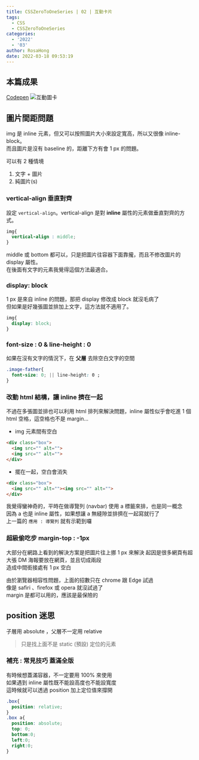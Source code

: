 ```yaml
---
title: CSSZeroToOneSeries | 02 | 互動卡片
tags:
  - CSS
  - CSSZeroToOneSeries
categories:
  - '2022'
  - '03'
author: RosaHong
date: 2022-03-18 09:53:19
---
```



## 本篇成果
[Codepen](https://codepen.io/shan473/pen/LYOdJjV)
![互動圖卡](https://dsm01pap006files.storage.live.com/y4mBJbcOCZ4CF8WqJt5NbdIirs1thioqss6qbUqW3ReiXiJK9hPjNOthclckHXTZPXb1Y7DFw_kR-UQQmMYqzIWBfGLog7LogLdEVu4TEuI-iaz_91LgvrZteMyvlcB3mxOq4RxeHRiFqrz0JlQOD0O3tLstdIvdeXoDZD7l2saSLi84O8Vhu92m_J2Fd4O1rgh?width=1024&height=585&cropmode=none)

<!-- more -->
## 圖片間距問題 
img 是 inline 元素，但又可以按照圖片大小來設定寬高，所以又很像 inline-block。  
而且圖片是沒有 baseline 的，距離下方有會 1 px 的問題。   

可以有 2 種情境
1. 文字 + 圖片
2. 純圖片(s)

### vertical-align 垂直對齊
設定 `vertical-align`。vertical-align 是對 **inline** 屬性的元素做垂直對齊的方式。  
```css
img{
  vertical-align : middle;
}
```
middle 或 bottom 都可以，只是把圖片往容器下面靠攏，而且不修改圖片的 display 屬性。  
在後面有文字的元素我覺得這個方法最適合。  

### display: block 
1 px 是來自 inline 的問題，那把 display 修改成 block 就沒毛病了   
但如果是好幾張圖並排加上文字，這方法就不適用了。  
```css
img{
  display: block;
}
```

### font-size : 0 & line-height : 0
如果在沒有文字的情況下，在 **父層** 去除空白文字的空間  
```css
.image-father{
  font-size: 0; || line-height: 0 ;
}
```
### 改動 html 結構，讓 inline 擠在一起  
不過在多張圖並排也可以利用 html 排列來解決問題，inline 屬性似乎會吃進 1 個 html 空格，這空格也不是 margin...  
- img 元素間有空白
```html
<div class="box">
  <img src="" alt="">
  <img src="" alt="">
</div>
```
- 擺在一起，空白會消失
```html
<div class="box">
  <img src="" alt=""><img src="" alt="">
</div>
```
我覺得蠻神奇的，平時在做導覽列 (navbar) 使用 a 標籤來排，也是同一概念  
因為 a 也是 inline 屬性，如果想讓 a 無縫隙並排擠在一起寫就行了  
上一篇的 `應用 : 導覽列` 就有示範到囉  

### 超級偷吃步 margin-top : -1px
大部分在網路上看到的解決方案是把圖片往上挪 1 px 來解決
起因是很多網頁有超大張 DM 海報要放在網頁，並且切成兩段  
造成中間銜接處有 1 px 空白   

由於瀏覽器相容性問題，上面的招數只在 chrome 跟 Edge 試過  
像是 safiri 、firefox 或 opera 就沒試過了  
margin 是都可以用的，應該是最保險的    


## position 迷思
子層用 absolute ，父層不一定用 relative
> 只是找上面不是 static (預設) 定位的元素  


### 補充 : 常見技巧 蓋滿全版 
有時候想蓋滿容器，不一定要用 100% 來使用  
如果遇到 inline 屬性既不能設高度也不能設寬度  
這時候就可以透過 position 加上定位值來撐開  
```css
.box{
  position: relative;
}
.box a{
  position: absolute;
  top: 0;
  bottom:0;
  left:0;
  right:0;
}
```